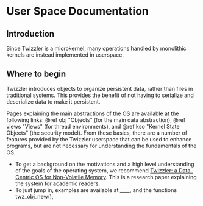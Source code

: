 # User Space Documentation

## Introduction

Since Twizzler is a microkernel, many operations handled by monolithic kernels are instead
implemented in userspace. 

## Where to begin

Twizzler introduces objects to organize persistent data, rather than files in traditional systems.
This provides the benefit of not having to serialize and deserialize data to make it persistent.

Pages explaining the  main abstractions of the OS are available at the following links:
@ref obj "Objects" (for the main data abstraction), @ref views "Views" (for thread environments),
and @ref kso "Kernel State Objects" (the security model). From these basics, there are a number of
features provided by the Twizzler userspace that can be used to enhance programs, but are not
necessary for understanding the fundamentals of the OS.

- To get a background on the motivations and a high level understanding of the goals of the
  operating system, we recommend
  [Twizzler: a Data-Centric OS for Non-Volatile Memory](https://dl.acm.org/doi/10.1145/3454129).
  This is a research paper explaining the system for academic readers.
- To just jump in, examples are available at ____, and the functions twz_obj_new(), 

